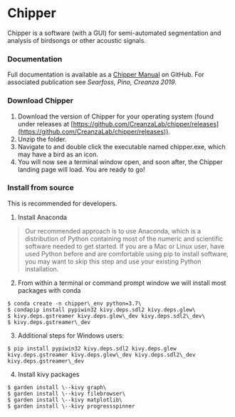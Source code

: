 # Chipper
Chipper is a software (with a GUI) for semi-automated 
segmentation and analysis of birdsongs or other acoustic signals.

### Documentation

Full documentation is available as a [Chipper Manual](https://github.com/CreanzaLab/chipper/blob/master/docs/chipper_manual.md) on 
GitHub. For associated publication see *Searfoss, Pino, Creanza 2019*.

### Download Chipper

1. Download the version of Chipper for your operating system (found under 
releases at [https://github.com/CreanzaLab/chipper/releases](https://github.com/CreanzaLab/chipper/releases)). 
2. Unzip the folder.
3. Navigate to and double click the executable named chipper.exe, which may 
have
a bird as an icon. 
4. You will now see a terminal window open, and soon after, the
Chipper landing page will load. You are ready to go!

### Install from source

This is recommended for developers.

 1.  Install Anaconda
 
>Our recommended approach is to use Anaconda, which is a distribution of 
>Python containing most of the numeric and scientific software needed to get 
>started. If you are a Mac or Linux user, have used Python before and are 
>comfortable using pip to install software, you may want to skip this step 
>and use your existing Python installation.

 2.  From within a terminal or command prompt window we will install most 
 packages with conda

    $ conda create -n chipper\_env python=3.7\
    $ condapip install pypiwin32 kivy.deps.sdl2 kivy.deps.glew\
    $ kivy.deps.gstreamer kivy.deps.glew\_dev kivy.deps.sdl2\_dev\
    $ kivy.deps.gstreamer\_dev

 3.  Additional steps for Windows users:

    $ pip install pypiwin32 kivy.deps.sdl2 kivy.deps.glew kivy.deps.gstreamer kivy.deps.glew\_dev kivy.deps.sdl2\_dev kivy.deps.gstreamer\_dev

 4.  Install kivy packages

    $ garden install \--kivy graph\
    $ garden install \--kivy filebrowser\
    $ garden install \--kivy matplotlib\
    $ garden install \--kivy progressspinner